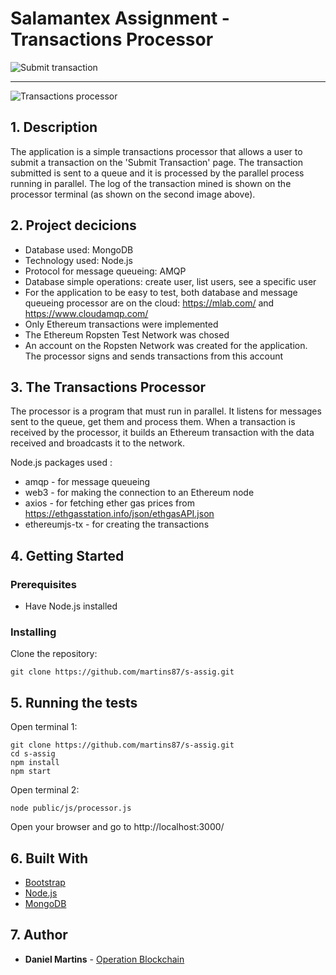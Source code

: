 
# Salamantex Assignment - Transactions Processor

![Submit transaction](https://i.imgur.com/szSgGtq.png)

---

![Transactions processor](https://i.imgur.com/u24sax0.png)

## 1. Description

The application is a simple transactions processor that allows a user to submit a transaction on the 'Submit Transaction' page. The transaction submitted is sent to a queue and it is processed by the parallel process running in parallel. The log of the transaction mined is shown on the processor terminal (as shown on the second image above).

## 2. Project decicions

* Database used: MongoDB
* Technology used: Node.js
* Protocol for message queueing: AMQP
* Database simple operations: create user, list users, see a specific user
* For the application to be easy to test, both database and message queueing processor are on the cloud: https://mlab.com/ and https://www.cloudamqp.com/
* Only Ethereum transactions were implemented
* The Ethereum Ropsten Test Network was chosed
* An account on the Ropsten Network was created for the application. The processor signs and sends transactions from this account

## 3. The Transactions Processor

The processor is a program that must run in parallel. It listens for messages sent to the queue, get them and process them.
When a transaction is received by the processor, it builds an Ethereum transaction with the data received and broadcasts it to the network.

Node.js packages used :
* amqp - for message queueing
* web3 - for making the connection to an Ethereum node
* axios - for fetching ether gas prices from https://ethgasstation.info/json/ethgasAPI.json
* ethereumjs-tx - for creating the transactions

## 4. Getting Started

### Prerequisites

* Have Node.js installed

### Installing

Clone the repository:
```
git clone https://github.com/martins87/s-assig.git
```

## 5. Running the tests

Open terminal 1:

```
git clone https://github.com/martins87/s-assig.git
cd s-assig
npm install
npm start
```

Open terminal 2:

```
node public/js/processor.js
```

Open your browser and go to http://localhost:3000/

## 6. Built With

* [Bootstrap](https://getbootstrap.com/)
* [Node.js](https://nodejs.org/)
* [MongoDB](https://www.mongodb.com/)

## 7. Author

* **Daniel Martins** - [Operation Blockchain](https://www.operationblockchain.org/)
